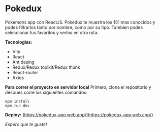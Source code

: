 # Pokedux

Pokemons app con ReactJS. Pokedux te muestra los 151 mas conocidos y podes filtrarlos tanto por nombre, como por su tipo. Tambien podes seleccionar tus favoritos y verlos en otra ruta.

**Tecnologias:**

* Vite
* React
* Ant desing
* Redux/Redux toolkit/Redux thunk
* React-router
* Axios

**Para correr el proyecto en servidor local**
Primero, clona el repositorio y despues corre los siguientes comandos:
```
npm install
npm run dev
```

**Deploy:**
[https://pokedux-app.web.app/](https://pokedux-app.web.app/)

*Espero que te guste!*
